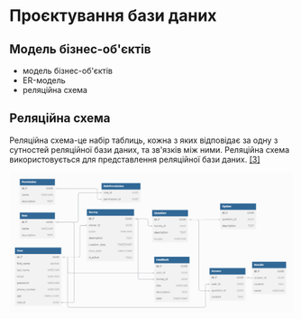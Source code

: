 # Проєктування бази даних

## Модель бізнес-об'єктів

- модель бізнес-об'єктів
- ER-модель
- реляційна схема

## Реляційна схема

Реляційна схема-це набір таблиць, кожна з яких відповідає за одну з сутностей реляційної бази даних, та зв'язків між ними. Реляційна схема використовується для представлення реляційної бази даних. [[3]](https://www.sciencedirect.com/topics/computer-science/relational-schema#:~:text=A%20relational%20schema%20is%20a,applications%20belong%20to%20one%20schema.)

![Реляційна схема](..%2Fimg%2Frelational_schema.png)